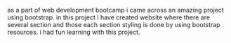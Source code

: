 as a part of web development bootcamp  i came across an amazing project using bootstrap.
in this project i have created website where there are several section and those each section styling is done by using bootstrap resources.
i had fun learning with this project.

